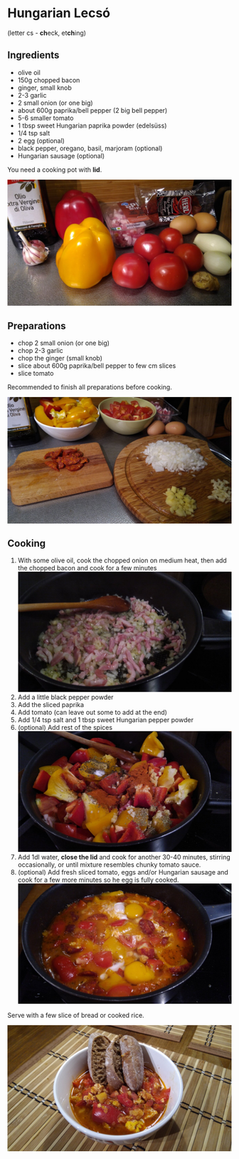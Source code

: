 # Hungarian Lecsó

(letter cs - **ch**eck, et**ch**ing)

## Ingredients

- olive oil
- 150g chopped bacon
- ginger, small knob
- 2-3 garlic
- 2 small onion (or one big)
- about 600g paprika/bell pepper (2 big bell pepper)
- 5-6 smaller tomato
- 1 tbsp sweet Hungarian paprika powder (edelsüss)
- 1/4 tsp salt
- 2 egg (optional)
- black pepper, oregano, basil, marjoram (optional)
- Hungarian sausage (optional)

You need a cooking pot with **lid**.

![Ingredients](images/hungarian_lecso01.jpg)

## Preparations

- chop 2 small onion (or one big)
- chop 2-3 garlic
- chop the ginger (small knob)
- slice about 600g paprika/bell pepper to few cm slices
- slice tomato

Recommended to finish all preparations before cooking.

![Prepared](images/hungarian_lecso02.jpg)

## Cooking

1) With some olive oil, cook the chopped onion on medium heat, then add the chopped bacon and cook for a few minutes
![Bacon and onion cooked](images/hungarian_lecso03.jpg)
2) Add a little black pepper powder
3) Add the sliced paprika
4) Add tomato (can leave out some to add at the end)
5) Add 1/4 tsp salt and 1 tbsp sweet Hungarian pepper powder
5) (optional) Add rest of the spices
![Spices](images/hungarian_lecso04.jpg)
5) Add 1dl water, **close the lid** and cook for another 30-40 minutes, stirring occasionally, or until mixture resembles chunky tomato sauce.
7) (optional) Add fresh sliced tomato, eggs and/or Hungarian sausage and cook for a few more minutes so he egg is fully cooked.
![Eggs added](images/hungarian_lecso05.jpg)

Serve with a few slice of bread or cooked rice.

![Enjoy](images/hungarian_lecso06.jpg)
